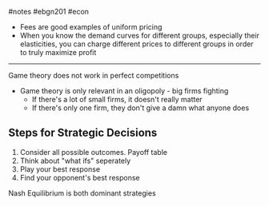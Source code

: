 #notes #ebgn201 #econ

- Fees are good examples of uniform pricing
-  When you know the demand curves for different groups, especially their elasticities, you can charge different prices to different groups in order to truly maximize profit

---

Game theory does not work in perfect competitions

- Game theory is only relevant in an oligopoly - big firms fighting
	- If there's a lot of small firms, it doesn't really matter
	- If there's only one firm, they don't give a damn what anyone does

## Steps for Strategic Decisions
1. Consider all possible outcomes. Payoff table
2. Think about "what ifs" seperately
3. Play your best response
4. Find your opponent's best response


Nash Equilibrium is both dominant strategies